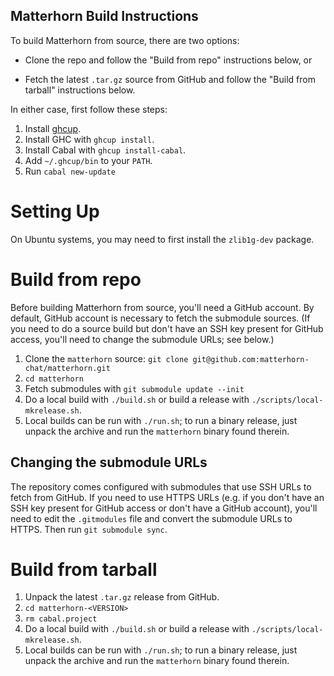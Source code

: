 Matterhorn Build Instructions
-----------------------------

To build Matterhorn from source, there are two options:

* Clone the repo and follow the "Build from repo" instructions below, or

* Fetch the latest `.tar.gz` source from GitHub and follow the "Build
from tarball" instructions below.

In either case, first follow these steps:

1. Install [ghcup](https://www.haskell.org/ghcup/).
2. Install GHC with `ghcup install`.
3. Install Cabal with `ghcup install-cabal`.
4. Add `~/.ghcup/bin` to your `PATH`.
5. Run `cabal new-update`

Setting Up
==========

On Ubuntu systems, you may need to first install the `zlib1g-dev`
package.

Build from repo
===============

Before building Matterhorn from source, you'll need a GitHub account.
By default, GitHub account is necessary to fetch the submodule sources.
(If you need to do a source build but don't have an SSH key present for
GitHub access, you'll need to change the submodule URLs; see below.)

1. Clone the `matterhorn` source: `git clone git@github.com:matterhorn-chat/matterhorn.git`
2. `cd matterhorn`
3. Fetch submodules with `git submodule update --init`
4. Do a local build with `./build.sh` or build a release with `./scripts/local-mkrelease.sh`.
5. Local builds can be run with `./run.sh`; to run a binary release,
just unpack the archive and run the `matterhorn` binary found therein.

Changing the submodule URLs
---------------------------

The repository comes configured with submodules that use SSH URLs to
fetch from GitHub. If you need to use HTTPS URLs (e.g. if you don't have
an SSH key present for GitHub access or don't have a GitHub account),
you'll need to edit the `.gitmodules` file and convert the submodule
URLs to HTTPS. Then run `git submodule sync`.

Build from tarball
==================

1. Unpack the latest `.tar.gz` release from GitHub.
2. `cd matterhorn-<VERSION>`
3. `rm cabal.project`
4. Do a local build with `./build.sh` or build a release with `./scripts/local-mkrelease.sh`.
5. Local builds can be run with `./run.sh`; to run a binary release,
just unpack the archive and run the `matterhorn` binary found therein.
